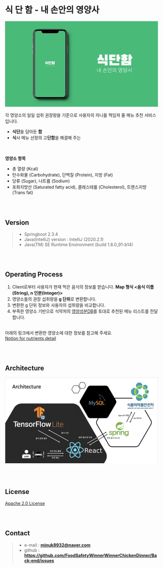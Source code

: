 # 식 단 함 - 내 손안의 영양사
![](https://github.com/FoodSafetyWinnerWinnerChickenDinner/Back-end/blob/master/images/Main.png)

각 영양소의 일일 섭취 권장량을 기준으로 사용자의 끼니를 책임져 줄 메뉴 추천 서비스입니다. <br>
+ **식단**을 담아둔 **함**
+ **식**사 메뉴 선정의 고**단함**을 해결해 주는

<br><br>
**영양소 항목** <br>
+ 총 열량 (Kcal) <br>
+ 탄수화물 (Carbohydrate), 단백질 (Protein), 지방 (Fat) <br>
+ 당류 (Sugar), 나트륨 (Sodium) <br>
+ 포화지방산 (Saturated fatty acid), 콜레스테롤 (Cholesterol), 트랜스지방 (Trans fat)<br>

<br><br>
## Version
> - Springboot 2.3.4
> - Java(IntelliJ) version :  IntelliJ (2020.2.1)
> - Java(TM) SE Runtime Environment (build 1.8.0_91-b14)


<br><br>
## Operating Process
1. Client로부터 사용자가 현재 먹은 음식의 정보를 받습니다. **Map 형식 <음식 이름(String), n 인분(Integer)>**
2. 영양소들의 권장 섭취량을 **g 단위**로 변환합니다. <br>
3. 변환한 g 단위 정보와 사용자의 섭취량을 비교합니다.
4. 부족한 영양소 기반으로 식약처의 [영양성분DB](https://www.foodsafetykorea.go.kr/api/newDatasetDetail.do)를 토대로 추천된 메뉴 리스트를 전달합니다.

<br> 아래의 링크에서 변환한 영양소에 대한 정보를 참고해 주세요. <br>
[Notion for nutrients detail](https://www.notion.so/9d87a9a1cc57486eb826a02f6d265ee9?v=0916fc5531fc44f3a8a33522275155f2)

<br><br>
## Architecture
![](https://github.com/FoodSafetyWinnerWinnerChickenDinner/Back-end/blob/master/images/architecture_food_safety.png)


<br><br>
## License
[Apache 2.0 License](http://www.apache.org/licenses/LICENSE-2.0)

<br><br>
## Contact
> - e-mail : **minuk8932@naver.com**
> - github : **https://github.com/FoodSafetyWinnerWinnerChickenDinner/Back-end/issues**
